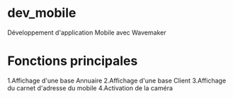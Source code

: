dev_mobile
=============
Développement d'application Mobile avec Wavemaker

Fonctions principales
=====================
1.Affichage d'une base Annuaire
2.Affichage d'une base Client
3.Affichage du carnet d'adresse du mobile
4.Activation de la caméra
